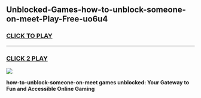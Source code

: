 
## Unblocked-Games-how-to-unblock-someone-on-meet-Play-Free-uo6u4
<h3>
<a href="https://premium76.site?title=how-to-unblock-someone-on-meet&ref=23A">CLICK TO PLAY</a></h3>
<hr>

<h3>
<a href="https://premium76.site?title=how-to-unblock-someone-on-meet&ref=23A">CLICK 2 PLAY</a>
  
</h3>

<a href="https://premium76.site?title=how-to-unblock-someone-on-meet&ref=23A"><img src="https://clearcache.store/games.png"></a>


**how-to-unblock-someone-on-meet games unblocked: Your Gateway to Fun and Accessible Online Gaming**
